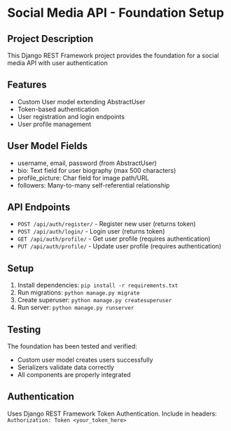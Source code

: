 # Social Media API - Foundation Setup

## Project Description
This Django REST Framework project provides the foundation for a social media API with user authentication

## Features
- Custom User model extending AbstractUser
- Token-based authentication
- User registration and login endpoints
- User profile management

## User Model Fields
- username, email, password (from AbstractUser)
- bio: Text field for user biography (max 500 characters)
- profile_picture: Char field for image path/URL
- followers: Many-to-many self-referential relationship

## API Endpoints
- `POST /api/auth/register/` - Register new user (returns token)
- `POST /api/auth/login/` - Login user (returns token)  
- `GET /api/auth/profile/` - Get user profile (requires authentication)
- `PUT /api/auth/profile/` - Update user profile (requires authentication)

## Setup
1. Install dependencies: `pip install -r requirements.txt`
2. Run migrations: `python manage.py migrate`
3. Create superuser: `python manage.py createsuperuser`
4. Run server: `python manage.py runserver`

## Testing
The foundation has been tested and verified:
- Custom user model creates users successfully
- Serializers validate data correctly
- All components are properly integrated

## Authentication
Uses Django REST Framework Token Authentication. Include in headers:
`Authorization: Token <your_token_here>`
